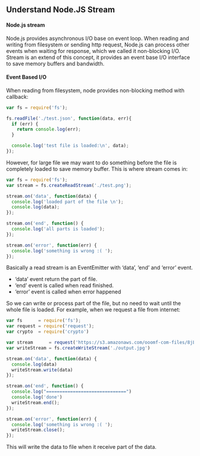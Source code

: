 ## Understand Node.JS Stream

#### Node.js stream

Node.js provides asynchronous I/O base on event loop. When reading and writing from filesystem or sending http request, Node.js can process other events when waiting for response, which we called it non-blocking I/O. Stream is an extend of this concept, it provides an event base I/O interface to save memory buffers and bandwidth.

#### Event Based I/O

When reading from filesystem, node provides non-blocking method with callback:

```javascript
var fs = require('fs');

fs.readFile('./test.json', function(data, err){
  if (err) {
    return console.log(err);
  }

  console.log('test file is loaded:\n', data);
});

```
However, for large file we may want to do something before the file is completely loaded to save memory buffer. This is where stream comes in:

```javascript
var fs = require('fs');
var stream = fs.createReadStream('./test.png');

stream.on('data', function(data) {
  console.log('loaded part of the file \n');
  console.log(data);
});

stream.on('end', function() {
  console.log('all parts is loaded');
});

stream.on('error', function(err) {
  console.log('something is wrong :( ');
});

```

Basically a read stream is an EventEmitter with ‘data’, ‘end’ and ‘error’ event.

- ‘data’ event return the part of file.
- ‘end’ event is called when read finished.
- ‘error’ event is called when error happened

So we can write or process part of the file, but no need to wait until the whole file is loaded. For example, when we request a file from internet:

```javascript
var fs      = require('fs');
var request = require('request');
var crypto  = require('crypto')

var stream      = request('https://s3.amazonaws.com/ooomf-com-files/8jLdwLg6TLKIQfJcZgDb_Freedom_5.jpg');
var writeStream = fs.createWriteStream('./output.jpg')

stream.on('data', function(data) {
  console.log(data)
  writeStream.write(data)
});

stream.on('end', function() {
  console.log("==============================")
  console.log('done')
  writeStream.end();
});

stream.on('error', function(err) {
  console.log('something is wrong :( ');
  writeStream.close();
});


```

This will write the data to file when it receive part of the data.
